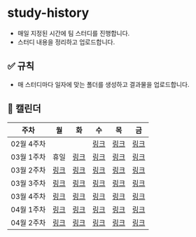 # study-history
* 매일 지정된 시간에 팀 스터디를 진행합니다.
* 스터디 내용을 정리하고 업로드합니다.

## ✅ 규칙
* 매 스터디마다 일자에 맞는 폴더를 생성하고 결과물을 업로드합니다.

## 📅 캘린더
|주차|월|화|수|목|금|
|-|-|-|-|-|-|
|02월 4주차|||[링크]()|[링크]()|[링크]()|
|03월 1주차|휴일|[링크]()|[링크]()|[링크]()|[링크]()|
|03월 2주차|[링크]()|[링크]()|[링크]()|[링크]()|[링크]()|
|03월 3주차|[링크]()|[링크]()|[링크]()|[링크]()|[링크]()|
|03월 4주차|[링크]()|[링크]()|[링크]()|[링크]()|[링크]()|
|04월 1주차|[링크]()|[링크]()|[링크]()|[링크]()|[링크]()|
|04월 2주차|[링크]()|[링크]()|[링크]()|[링크]()|[링크]()|